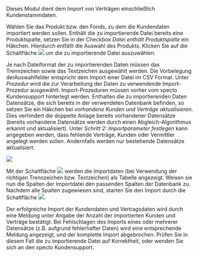 Dieses Modul dient dem Import von Verträgen einschließlich Kundenstammdaten.

Wählen Sie das Produkt bzw. den Fonds, zu dem die Kundendaten importiert werden sollen. Enthält die zu importierende Datei bereits eine Produktspalte, setzen Sie in der Checkbox  *Datei enthält Produktspalte* ein Häkchen. Hierdurch entfällt die Auswahl des Produkts. Klicken Sie auf die Schaltfläche ![](http://xpecto.github.io/docs/img/img_1441889824466.png) um die zu importierende Datei auszuwählen.

Je nach Dateiformat der zu importierenden Daten müssen das Trennzeichen sowie das Textzeichen ausgewählt werden. Die Vorbelegung derAuswahlfelder entspricht dem Import einer Datei im CSV Format. Unter *Prozedur* wird die zur Verarbeitung der Daten zu verwendende Import-Prozedur ausgewählt. Import-Prozeduren müssen vorher vom xpecto Kundensupport hinterlegt werden. Enthalten die zu importierenden Daten Datensätze, die sich bereits in der verwendeten Datenbank befinden, so setzen Sie ein Häkchen bei	*vorhandene Kunden und Verträge aktualisieren*. Dies verhindert die doppelte Anlage bereits vorhandener Datensätze (bereits vorhandene Datensätze werden durch einen Abgleich-Algorithmus erkannt und aktualisiert). Unter *Schritt 2: Importparameter festlegen* kann angegeben werden, dass fehlende Verträge, Kunden oder Vermittler angelegt werden sollen. Andernfalls werden nur bestehende Datensätze aktualisiert.

![](http://xpecto.github.io/docs/img/img_1441889791683.png)

Mit der Schaltfläche ![](http://xpecto.github.io/docs/img/img_1441889857529.png) werden die Importdaten (bei Verwendung der richtigen Trennzeichen bzw. Textzeichen) als Tabelle angezeigt. Weisen sie nun die Spalten der Importdatei den passenden Spalten der Datenbank zu. Nachdem alle Spalten zugewiesen sind, starten Sie den Import durch die Schaltfläche ![](http://xpecto.github.io/docs/img/img_1441889884609.png).

Der erfolgreiche Import der Kundendaten und Vertragsdaten wird durch eine Meldung unter Angabe der Anzahl der importierten Kunden und Verträge bestätigt. Bei Fehlschlagen des Imports eines oder mehrerer Datensätze (z.B. aufgrund fehlerhafter Daten) wird eine entsprechende Meldung angezeigt, und der komplette Import abgebrochen. Prüfen Sie in diesem Fall die zu importierende Datei auf Korrektheit, oder wenden Sie sich an den xpecto Kundensupport.
